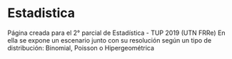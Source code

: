 # Estadistica
Página creada para el 2° parcial de Estadística - TUP 2019 (UTN FRRe)
En ella se expone un escenario junto con su resolución según un tipo de distribución: Binomial, Poisson o Hipergeométrica
